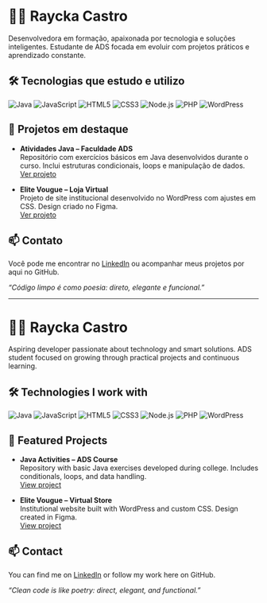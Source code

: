 # 👩‍💻 Raycka Castro

Desenvolvedora em formação, apaixonada por tecnologia e soluções inteligentes. Estudante de ADS focada em evoluir com projetos práticos e aprendizado constante.

## 🛠️ Tecnologias que estudo e utilizo

![Java](https://img.shields.io/badge/Java-ED8B00?style=for-the-badge&logo=java&logoColor=white)
![JavaScript](https://img.shields.io/badge/JavaScript-F7DF1E?style=for-the-badge&logo=javascript&logoColor=black)
![HTML5](https://img.shields.io/badge/HTML5-E34F26?style=for-the-badge&logo=html5&logoColor=white)
![CSS3](https://img.shields.io/badge/CSS3-1572B6?style=for-the-badge&logo=css3&logoColor=white)
![Node.js](https://img.shields.io/badge/Node.js-339933?style=for-the-badge&logo=nodedotjs&logoColor=white)
![PHP](https://img.shields.io/badge/PHP-777BB4?style=for-the-badge&logo=php&logoColor=white)
![WordPress](https://img.shields.io/badge/WordPress-21759B?style=for-the-badge&logo=wordpress&logoColor=white)

## 📂 Projetos em destaque

- **Atividades Java – Faculdade ADS**  
  Repositório com exercícios básicos em Java desenvolvidos durante o curso. Inclui estruturas condicionais, loops e manipulação de dados.  
  [Ver projeto](https://github.com/C4str0RM/Atividade-Java---Facul)

- **Elite Vougue – Loja Virtual**  
  Projeto de site institucional desenvolvido no WordPress com ajustes em CSS. Design criado no Figma.  
  [Ver projeto](https://github.com/C4str0RM/Elite-Vougue)

## 📫 Contato

Você pode me encontrar no [LinkedIn](https://www.linkedin.com/in/raycka-messa-de-castro-408264327/) ou acompanhar meus projetos por aqui no GitHub.

_“Código limpo é como poesia: direto, elegante e funcional.”_

---------------------------------------------------------------------------------------------------------------------
# 👩‍💻 Raycka Castro

Aspiring developer passionate about technology and smart solutions. ADS student focused on growing through practical projects and continuous learning.

## 🛠️ Technologies I work with

![Java](https://img.shields.io/badge/Java-ED8B00?style=for-the-badge&logo=java&logoColor=white)
![JavaScript](https://img.shields.io/badge/JavaScript-F7DF1E?style=for-the-badge&logo=javascript&logoColor=black)
![HTML5](https://img.shields.io/badge/HTML5-E34F26?style=for-the-badge&logo=html5&logoColor=white)
![CSS3](https://img.shields.io/badge/CSS3-1572B6?style=for-the-badge&logo=css3&logoColor=white)
![Node.js](https://img.shields.io/badge/Node.js-339933?style=for-the-badge&logo=nodedotjs&logoColor=white)
![PHP](https://img.shields.io/badge/PHP-777BB4?style=for-the-badge&logo=php&logoColor=white)
![WordPress](https://img.shields.io/badge/WordPress-21759B?style=for-the-badge&logo=wordpress&logoColor=white)

## 📂 Featured Projects

- **Java Activities – ADS Course**  
  Repository with basic Java exercises developed during college. Includes conditionals, loops, and data handling.  
  [View project](https://github.com/C4str0RM/Atividade-Java---Facul)

- **Elite Vougue – Virtual Store**  
  Institutional website built with WordPress and custom CSS. Design created in Figma.  
  [View project](https://github.com/C4str0RM/Elite-Vougue)

## 📫 Contact

You can find me on [LinkedIn](https://www.linkedin.com/in/raycka-messa-de-castro-408264327/) or follow my work here on GitHub.

_“Clean code is like poetry: direct, elegant, and functional.”_
